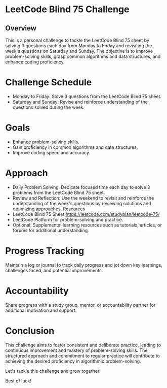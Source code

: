 # LeetCode Blind 75 Challenge
## Overview
This is a personal challenge to tackle the LeetCode Blind 75 sheet by solving 3 questions each day from Monday to Friday and revisiting the week's questions on Saturday and Sunday. The objective is to improve problem-solving skills, grasp common algorithms and data structures, and enhance coding proficiency.

# Challenge Schedule
- Monday to Friday: Solve 3 questions from the LeetCode Blind 75 sheet.
- Saturday and Sunday: Revise and reinforce understanding of the questions solved during the week.
# Goals
- Enhance problem-solving skills.
- Gain proficiency in common algorithms and data structures.
- Improve coding speed and accuracy.
# Approach
- Daily Problem Solving: Dedicate focused time each day to solve 3 problems from the LeetCode Blind 75 sheet.
- Review and Reflection: Use the weekend to revisit and reinforce the understanding of the week's questions by reviewing solutions and optimizing approaches.
Resources
- LeetCode Blind 75 Sheet:https://leetcode.com/studyplan/leetcode-75/
- LeetCode Platform for problem-solving and practice.
- Optional: Supplemental learning resources such as tutorials, articles, or forums for additional understanding.
# Progress Tracking
Maintain a log or journal to track daily progress and jot down key learnings, challenges faced, and potential improvements.
# Accountability
Share progress with a study group, mentor, or accountability partner for additional motivation and support.
# Conclusion
This challenge aims to foster consistent and deliberate practice, leading to continuous improvement and mastery of problem-solving skills. The structured approach and commitment to regular practice will contribute to achieving the desired proficiency in algorithmic problem-solving.

Let's tackle this challenge and grow together!

Best of luck!
